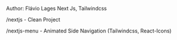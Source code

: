 Author: Flávio Lages
Next Js, Tailwindcss


/nextjs - Clean Project


/nextjs-menu - Animated Side Navigation (Tailwindcss, React-Icons)




